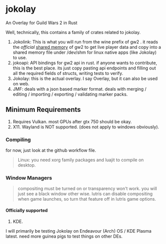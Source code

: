 # jokolay
An Overlay for Guild Wars 2 in Rust

Well, technically, this contains a family of crates related to jokolay.

1. Jokolink: This is what you will run from the wine prefix of gw2 . it reads the *official* [shared memory](https://wiki.guildwars2.com/wiki/API:MumbleLink) of gw2 to get live player data and copy into a shared memory file under /dev/shm for linux native apps (like Jokolay) to use.
2. jokoapi: API bindings for gw2 api in rust. if anyone wants to contribute, this is the best place. its just copy pasting api endpoints and filling out all the required fields of structs, writing tests to verify.
3. Jokolay: this is the actual overlay. I say Overlay, but it can also be used on web.    
4. JMF: deals with a json based marker format. deals with merging / editing / importing / exporting / validating marker packs.
      
## Minimum Requirements
1. Requires Vulkan. most GPUs after gtx 750 should be okay.
2. X11. Wayland is NOT supported. (does not apply to windows obviously).

### Compiling
for now, just look at the github workflow file. 
> Linux: you need xorg family packages and luajit to compile on desktop. 

### Window Managers
> compositing must be turned on or transparency won't work. you will just see a black window other wise. 
> lutris can disable compositing when game launches, so turn that feature off in lutris game options. 
#### Officially supported
1. KDE.

I will primarily be testing Jokolay on Endeavour (Arch) OS / KDE Plasma latest. need more guinea pigs to test things on other DEs. 


